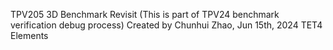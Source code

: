 TPV205 3D Benchmark Revisit (This is part of TPV24 benchmark verification debug process)
Created by Chunhui Zhao, Jun 15th, 2024
TET4 Elements